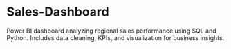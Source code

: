 # Sales-Dashboard
Power BI dashboard analyzing regional sales performance using SQL and Python. Includes data cleaning, KPIs, and visualization for business insights.
